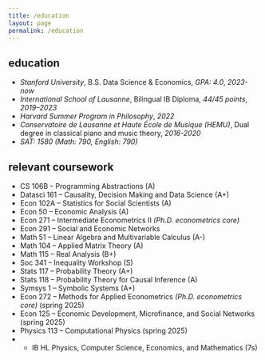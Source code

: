 ```yaml
---
title: /education
layout: page
permalink: /education
---
```

## education
- *Stanford University*, B.S. Data Science & Economics, *GPA: 4.0*, *2023-now*
- *International School of Lausanne*, Bilingual IB Diploma, *44/45 points*, *2019–2023*
- *Harvard Summer Program in Philosophy*, *2022*
- *Conservatoire de Lausanne et Haute École de Musique (HEMU)*, Dual degree in classical piano and music theory, *2016-2020*
- *SAT: 1580 (Math: 790, English: 790)*


## relevant coursework
- CS 106B – Programming Abstractions (A)
- Datasci 161 – Causality, Decision Making and Data Science (A+)
- Econ 102A – Statistics for Social Scientists (A)
- Econ 50 – Economic Analysis (A)
- Econ 271 – Intermediate Econometrics II *(Ph.D. econometrics core)*
- Econ 291 – Social and Economic Networks
- Math 51 – Linear Algebra and Multivariable Calculus (A-)
- Math 104 – Applied Matrix Theory (A)
- Math 115 – Real Analysis (B+)
- Soc 341 – Inequality Workshop (S)
- Stats 117 – Probability Theory (A+)
- Stats 118 – Probability Theory for Causal Inference (A)
- Symsys 1 – Symbolic Systems (A+)
- Econ 272 – Methods for Applied Econometrics *(Ph.D. econometrics core)* (spring 2025)
- Econ 125 – Economic Development, Microfinance, and Social Networks (spring 2025)
- Physics 113 – Computational Physics (spring 2025)
- + IB HL Physics, Computer Science, Economics, and Mathematics (7s)
